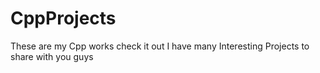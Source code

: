 # CppProjects
These are my Cpp works check it out 
I have many Interesting Projects to share with you guys
